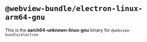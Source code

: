 # `@webview-bundle/electron-linux-arm64-gnu`

This is the **aarch64-unknown-linux-gnu** binary for `@webview-bundle/electron`
